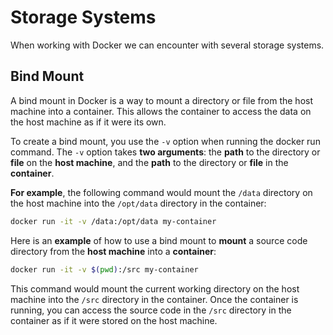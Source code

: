 # Storage Systems

When working with Docker we can encounter with several storage systems.

## Bind Mount

A bind mount in Docker is a way to mount a directory or file from the host machine into a container. This allows the container to access the data on the host machine as if it were its own.

To create a bind mount, you use the `-v` option when running the docker run command. The `-v` option takes **two arguments**: the **path** to the directory or **file** on the **host machine**, and the **path** to the directory or **file** in the **container**.

**For example**, the following command would mount the `/data` directory on the host machine into the `/opt/data` directory in the container:

```sh
docker run -it -v /data:/opt/data my-container
```

Here is an **example** of how to use a bind mount to **mount** a source code directory from the **host machine** into a **container**:

```sh
docker run -it -v $(pwd):/src my-container
```

This command would mount the current working directory on the host machine into the `/src` directory in the container. Once the container is running, you can access the source code in the `/src` directory in the container as if it were stored on the host machine.
